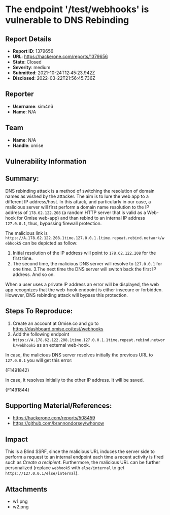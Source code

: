 # The endpoint '/test/webhooks' is vulnerable to DNS Rebinding

## Report Details
- **Report ID**: 1379656
- **URL**: https://hackerone.com/reports/1379656
- **State**: Closed
- **Severity**: medium
- **Submitted**: 2021-10-24T12:45:23.942Z
- **Disclosed**: 2022-03-22T21:56:45.736Z

## Reporter
- **Username**: sim4n6
- **Name**: N/A

## Team
- **Name**: N/A
- **Handle**: omise

## Vulnerability Information
## Summary:

DNS rebinding attack is a method of switching the resolution of domain names as wished by the attacker. The aim is to lure the web app to a different IP address/host.  In this attack, and particularly in our case, a malicious server will first perform a domain name resolution to the IP address of `178.62.122.208` (a random HTTP server that is valid as a Web-hook for Omise web-app) and than rebind to an internal IP address `127.0.0.1`, thus, bypassing firewall protection.  

The malicious link is `https://A.178.62.122.208.1time.127.0.0.1.1time.repeat.rebind.network/webhook5` can be depicted as follow:
  1. Initial resolution of the IP address will point to `178.62.122.208` for the first time.
  2. The second time, the malicious DNS server will resolve to `127.0.0.1` for one time.
  3.The next time the DNS server will switch back the first IP address. And so on.

When a user uses a private IP address an error will be displayed, the web app recognizes that the web-hook endpoint is either insecure or forbidden.
However, DNS rebinding attack will bypass this protection.

## Steps To Reproduce:

  1. Create an account at Omise.co and go to <https://dashboard.omise.co/test/webhooks>
  1. Add the following endpoint `https://A.178.62.122.208.1time.127.0.0.1.1time.repeat.rebind.network/webhook5` as an external web-hook.

In case, the malicious DNS server resolves initially the previous URL to `127.0.0.1` you will get this error:

  {F1491842}

In case, it resolves initially to the other IP address. It will be saved.

{F1491844}  

## Supporting Material/References:

  * <https://hackerone.com/reports/508459>
  * <https://github.com/brannondorsey/whonow>

## Impact

This is a Blind SSRF, since the malicious URL induces the server side to perform a request to an internal endpoint each time a recent activity is fired such as *Create a recipient*. Furthermore, the malicious URL can be further personalized (replace `webhook5` with `else/internal` to get `https://127.0.0.1/else/internal`).

## Attachments
- w1.png
- w2.png
